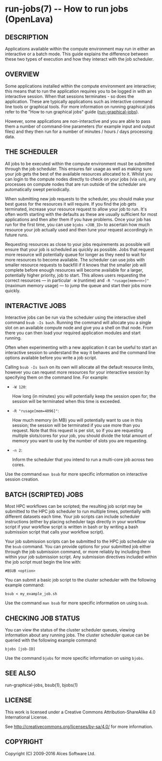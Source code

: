 # run-jobs(7) -- How to run jobs (OpenLava)

## DESCRIPTION

Applications available within the compute environment may run in
either an interactive or a batch mode. This guide explains the
difference between these two types of execution and how they interact
with the job scheduler.

## OVERVIEW

Some applications installed within the compute environment are
interactive; this means that to run the application requires you to be
logged in with an interactive session. When that sessions terminates -
so does the application. These are typically applications such as
interactive command line tools or graphical tools. For more
information on running graphical jobs refer to the "How to run
graphical jobs" guide ([run-graphical-jobs](run-graphical-jobs)).

However, some applications are non-interactive and you are able to
pass them a number of command-line parameters (for example input and
output files) and they then run for a number of minutes / hours / days
processing data.

## THE SCHEDULER

All jobs to be executed within the compute environment must be
submitted through the job scheduler. This ensures fair usage as well
as making sure your job gets the best of the available resources
allocated to it. Whilst you can login to the compute nodes directly to
check on your jobs (via `ssh`), any processes on compute nodes that
are run outside of the scheduler are automatically swept periodically.

When submitting new job requests to the scheduler, you should make
your best guess for the resources it will require. If you find the job
gets terminated, increase your resource request to allow your job to
run. It's often worth starting with the defaults as these are usually
sufficient for most applications and then alter them if you have
problems. Once your job has run for the first time, you can use
`bjobs <JOB_ID>` to ascertain how much resource your job actually used
and then tune your request accordingly in future runs.

Requesting resources as close to your jobs requirements as possible
will ensure that your job is scheduled as quickly as possible. Jobs
that request more resource will potentially queue for longer as they
need to wait for more resources to become available. The scheduler can
use jobs with smaller resource requests to backfill if it knows that
the smaller job will complete before enough resources will become
available for a larger, potentially higher priority, job to
start. This allows users requesting the correct resources &mdash; in
particular `-W` (runtime) and `-R "rusage[mem=<n>]"` (maximum memory usage)
&mdash; to jump the queue and start their jobs more quickly.

## INTERACTIVE JOBS

Interactive jobs can be run via the scheduler using the interactive
shell command `bsub -Is bash`. Running the command will allocate you
a single slot on an available compute node and give you a shell on that
node. From there you can then load your required application modules and
start running.

Often when experimenting with a new application it can be useful to
start an interactive session to understand the way it behaves and the
command line options available before you write a job script.

Calling `bsub -Is bash` on its own will allocate all the default resource
limits, however you can request more resources for your interactive
session by specifying them on the command line. For example:

 * `-W 120`:

   How long (in minutes) you will potentially keep the session open
   for; the session will be terminated when this time is exceeded.

 * `-R "rusage[mem=4096]"`:

   How much memory (in MB) you will potentially want to use in this session;
   the session will be terminated if you use more than you
   request. Note that this request is per slot, so if you are
   requesting multiple slots/cores for your job, you should divide the
   total amount of memory you want to use by the number of slots you
   are requesting.

 * `-n 2`:

   Inform the scheduler that you intend to run a multi-core job across
   two cores.

Use the command `man bsub` for more specific information on interactive
session creation.


## BATCH (SCRIPTED) JOBS

Most HPC workflows can be scripted; the resulting job script may be
submitted to the HPC job scheduler to run multiple times, potentially
with different datasets each time. Your job scripts can include
scheduler instructions (either by placing scheduler tags directly in
your workflow script if your workflow script is written in bash or by
writing a bash submission script that calls your workflow script).

Your job submission scripts can be submitted to the HPC job scheduler
via the `bsub` command. You can provide options for your submitted job
either through the job submission command, or more reliably by including
them within your job submission script. Any submission directives included
within the job script must begin the line with:

  `#BSUB <option>`

You can submit a basic job script to the cluster scheduler with the
following example command:

  `bsub < my_example_job.sh`

Use the command `man bsub` for more specific information on using `bsub`.

## CHECKING JOB STATUS

You can view the status of the cluster scheduler queues, viewing information
about any running jobs. The cluster scheduler queue can be queried with the
following example command:

  `bjobs [job-ID]`

Use the command `bjobs` for more specific information on using `bjobs`.

## SEE ALSO

run-graphical-jobs, bsub(1), bjobs(1)

## LICENSE

This work is licensed under a Creative Commons Attribution-ShareAlike
4.0 International License.

See <http://creativecommons.org/licenses/by-sa/4.0/> for more
information.

## COPYRIGHT

Copyright (C) 2009-2016 Alces Software Ltd.
